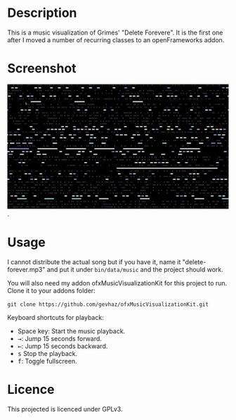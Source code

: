 # Description

This is a music visualization of Grimes' "Delete Forevere". It is the 
first one after I moved a number of recurring classes to an 
openFrameworks addon.

# Screenshot

![Screenshot from the visualization](screenshot01.png).

# Usage

I cannot distribute the actual song but if you have it, name it 
"delete-forever.mp3" and put it under `bin/data/music` and the project 
should work.

You will also need my addon ofxMusicVisualizationKit for this project to 
run. Clone it to your addons folder:

```
git clone https://github.com/gevhaz/ofxMusicVisualizationKit.git
```

Keyboard shortcuts for playback:

*   Space key: Start the music playback.
*   <kbd>→</kbd>: Jump 15 seconds forward.
*   <kbd>←</kbd>: Jump 15 seconds backward. 
*   <kbd>s</kbd> Stop the playback. 
*   <kbd>f</kbd>: Toggle fullscreen.

# Licence

This projected is licenced under GPLv3.
